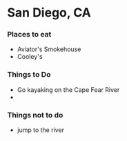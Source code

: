 
# San Diego, CA

### Places to eat

- Aviator's Smokehouse
- Cooley's

### Things to Do

- Go kayaking on the Cape Fear River
- 
### Things not to do
- jump to the river
